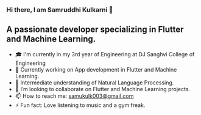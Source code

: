 ### Hi there, I am Samruddhi Kulkarni 👋
## A passionate developer specializing in Flutter and Machine Learning. 

-  🎓 I'm currently in my 3rd year of Engineering at DJ Sanghvi College of Engineering
- 🔭 Currently working on App development in Flutter and Machine Learning.
- 🌱 Intermediate understanding of Natural Language Processing.
- 👯 I’m looking to collaborate on Flutter and Machine Learning projects.
- 📫 How to reach me: samukulk003@gmail.com
- ⚡ Fun fact: Love listening to music and a gym freak.

